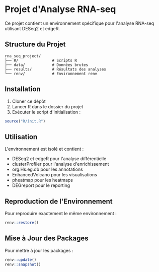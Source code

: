 # Projet d'Analyse RNA-seq

Ce projet contient un environnement spécifique pour l'analyse RNA-seq utilisant DESeq2 et edgeR.

## Structure du Projet

```
rna_seq_project/
├── R/               # Scripts R
├── data/            # Données brutes
├── results/         # Résultats des analyses
└── renv/            # Environnement renv
```

## Installation

1. Cloner ce dépôt
2. Lancer R dans le dossier du projet
3. Exécuter le script d'initialisation :
```R
source("R/init.R")
```

## Utilisation

L'environnement est isolé et contient :
- DESeq2 et edgeR pour l'analyse différentielle
- clusterProfiler pour l'analyse d'enrichissement
- org.Hs.eg.db pour les annotations
- EnhancedVolcano pour les visualisations
- pheatmap pour les heatmaps
- DEGreport pour le reporting

## Reproduction de l'Environnement

Pour reproduire exactement le même environnement :
```R
renv::restore()
```

## Mise à Jour des Packages

Pour mettre à jour les packages :
```R
renv::update()
renv::snapshot()
``` 